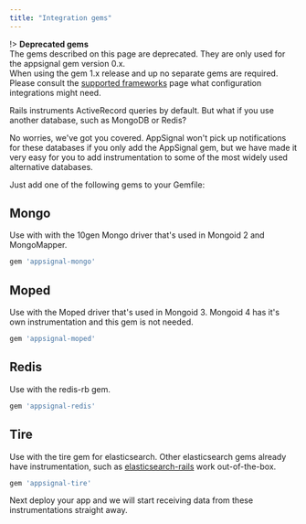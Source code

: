 ```yaml
---
title: "Integration gems"
---
```


!> **Deprecated gems**  
   The gems described on this page are deprecated. They are only used for the
   appsignal gem version 0.x.  
   When using the gem 1.x release and up no separate gems are required. Please
   consult the
   [supported frameworks](/getting-started/supported-frameworks.html) page what
   configuration integrations might need.

Rails instruments ActiveRecord queries by default. But what if you use
another database, such as MongoDB or Redis?

No worries, we've got you covered. AppSignal won't pick up notifications for
these databases if you only add the AppSignal gem, but we have made it very
easy for you to add instrumentation to some of the most widely used alternative
databases.

Just add one of the following gems to your Gemfile:

## Mongo

Use with with the 10gen Mongo driver that's used in Mongoid 2 and MongoMapper.

```ruby
gem 'appsignal-mongo'
```

## Moped

Use with the Moped driver that's used in Mongoid 3.
Mongoid 4 has it's own instrumentation and this gem is not needed.

```ruby
gem 'appsignal-moped'
```

## Redis

Use with the redis-rb gem.

```ruby
gem 'appsignal-redis'
```

## Tire

Use with the tire gem for elasticsearch. Other elasticsearch gems already have
instrumentation, such as
[elasticsearch-rails](https://github.com/elasticsearch/elasticsearch-rails)
work out-of-the-box.

```ruby
gem 'appsignal-tire'
```

Next deploy your app and we will start receiving data from these
instrumentations straight away.
